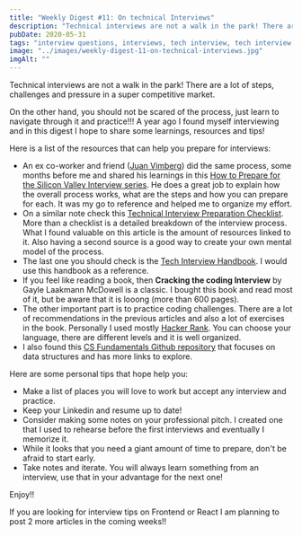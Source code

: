 ```yaml
---
title: "Weekly Digest #11: On technical Interviews"
description: "Technical interviews are not a walk in the park! There are a lot of steps, challenges and pressure in a super competitive market. On the other hand, you should not be scared of the process…"
pubDate: 2020-05-31
tags: "interview questions, interviews, tech interview, tech interview handbook"
image: "../images/weekly-digest-11-on-technical-interviews.jpg"
imgAlt: ""
---
```


Technical interviews are not a walk in the park! There are a lot of steps, challenges and pressure in a super competitive market.

On the other hand, you should not be scared of the process, just learn to navigate through it and practice!!! A year ago I found myself interviewing and in this digest I hope to share some learnings, resources and tips!

Here is a list of the resources that can help you prepare for interviews:

- An ex co-worker and friend ([Juan Vimberg](https://twitter.com/jivimberg)) did the same process, some months before me and shared his learnings in this [How to Prepare for the Silicon Valley Interview series](https://jivimberg.io/blog/categories/interview-series/). He does a great job to explain how the overall process works, what are the steps and how you can prepare for each. It was my go to reference and helped me to organize my effort.
- On a similar note check this [Technical Interview Preparation Checklist](https://dev.to/trekhleb/technical-interview-preparation-checklist-4m4f). More than a checklist is a detailed breakdown of the interview process. What I found valuable on this article is the amount of resources linked to it. Also having a second source is a good way to create your own mental model of the process.
- The last one you should check is the [Tech Interview Handbook](https://yangshun.github.io/tech-interview-handbook/introduction). I would use this handbook as a reference.
- If you feel like reading a book, then **Cracking the coding Interview** by Gayle Laakmann McDowell is a classic. I bought this book and read most of it, but be aware that it is looong (more than 600 pages).
- The other important part is to practice coding challenges. There are a lot of recommendations in the previous articles and also a lot of exercises in the book. Personally I used mostly [Hacker Rank](https://www.hackerrank.com/). You can choose your language, there are different levels and it is well organized.
- I also found this [CS Fundamentals Github repository](https://github.com/connor11528/cs-fundamentals) that focuses on data structures and has more links to explore.

Here are some personal tips that hope help you:

- Make a list of places you will love to work but accept any interview and practice.
- Keep your Linkedin and resume up to date!
- Consider making some notes on your professional pitch. I created one that I used to rehearse before the first interviews and eventually I memorize it.
- While it looks that you need a giant amount of time to prepare, don't be afraid to start early.
- Take notes and iterate. You will always learn something from an interview, use that in your advantage for the next one!

Enjoy!!

<p class="note">
If you are looking for interview tips on Frontend or React I am planning to post 2 more articles in the coming weeks!!
</p>
